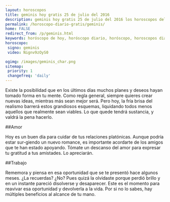 ```yaml
---
layout: horoscopos
title: geminis hoy gratis 25 de julio del 2016 
description: geminis hoy gratis 25 de julio del 2016 los horoscopos del dia, amor, trabajo, vida personal. Todas las predicciones para geminis gratis. Ahora Tambien podes consultar el Oraculo SI o NO http://horoscopo-del-dia.com/oraculo-si-no/ 
permalink: /horoscopo-diario-gratis/geminis/
home: FALSE
redirect_from: /p/geminis.html
keywords: horóscopo de hoy, horóscopo diario, horóscopo, horoscopos diarios gratis del dia de hoy, horóscopo diario gratis,horóscopo 2016, horóscopo esperanza gracia, horoscopo geminis hoy, horoscop, horóscopos gratis, horoscopo geminis, horoscopo geminis 2016, Tarot, Astrologia, Zodíaco, geminis, horoscopo gratis
horoscopo:
 signo: geminis
 video: Nignv9zOyS0

ogimg: /images/geminis_char.png
sitemap:
 priority: 1
 changefreq: 'daily'
---
```



Existe la posibilidad que en los últimos días muchos planes y deseos hayan tomado forma en tu mente. Como regla general, siempre quieres crear nuevas ideas, mientras más sean mejor será. Pero hoy, la fría brisa del realismo barrerá estos grandiosos esquemas, liquidando todos menos aquellos que realmente sean viables. Lo que quede tendrá sustancia, y valdrá la pena hacerlo.

##Amor

Hoy es un buen día para cuidar de tus relaciones platónicas. Aunque podría estar sur-giendo un nuevo romance, es importante acordarte de los amigos que te han estado apoyando. Tómate un descanso del amor para expresar tu gratitud a tus amistades. Lo apreciarán.

##Trabajo

Rememora y piensa en esa oportunidad que se te presentó hace algunos meses. ¿La recuerdas? ¿No? Pues quizá la olvidaste porque perdió brillo y en un instante pareció disolverse y desaparecer. Este es el momento para reavivar esa oportunidad y devolverla a la vida. Por si no lo sabes, hay múltiples beneficios al alcance de tu mano.